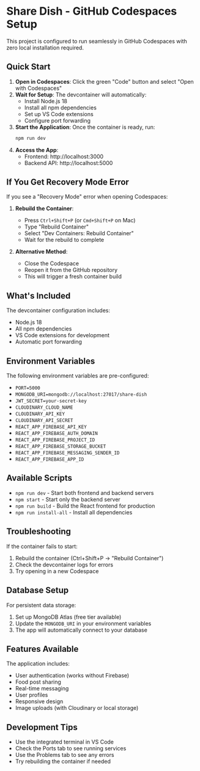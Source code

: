 # Share Dish - GitHub Codespaces Setup

This project is configured to run seamlessly in GitHub Codespaces with zero local installation required.

## Quick Start

1. **Open in Codespaces**: Click the green "Code" button and select "Open with Codespaces"
2. **Wait for Setup**: The devcontainer will automatically:
   - Install Node.js 18
   - Install all npm dependencies
   - Set up VS Code extensions
   - Configure port forwarding
3. **Start the Application**: Once the container is ready, run:
   ```bash
   npm run dev
   ```
4. **Access the App**: 
   - Frontend: http://localhost:3000
   - Backend API: http://localhost:5000

## If You Get Recovery Mode Error

If you see a "Recovery Mode" error when opening Codespaces:

1. **Rebuild the Container**:
   - Press `Ctrl+Shift+P` (or `Cmd+Shift+P` on Mac)
   - Type "Rebuild Container"
   - Select "Dev Containers: Rebuild Container"
   - Wait for the rebuild to complete

2. **Alternative Method**:
   - Close the Codespace
   - Reopen it from the GitHub repository
   - This will trigger a fresh container build

## What's Included

The devcontainer configuration includes:
- Node.js 18
- All npm dependencies
- VS Code extensions for development
- Automatic port forwarding

## Environment Variables

The following environment variables are pre-configured:
- `PORT=5000`
- `MONGODB_URI=mongodb://localhost:27017/share-dish`
- `JWT_SECRET=your-secret-key`
- `CLOUDINARY_CLOUD_NAME`
- `CLOUDINARY_API_KEY`
- `CLOUDINARY_API_SECRET`
- `REACT_APP_FIREBASE_API_KEY`
- `REACT_APP_FIREBASE_AUTH_DOMAIN`
- `REACT_APP_FIREBASE_PROJECT_ID`
- `REACT_APP_FIREBASE_STORAGE_BUCKET`
- `REACT_APP_FIREBASE_MESSAGING_SENDER_ID`
- `REACT_APP_FIREBASE_APP_ID`

## Available Scripts

- `npm run dev` - Start both frontend and backend servers
- `npm start` - Start only the backend server
- `npm run build` - Build the React frontend for production
- `npm run install-all` - Install all dependencies

## Troubleshooting

If the container fails to start:
1. Rebuild the container (Ctrl+Shift+P → "Rebuild Container")
2. Check the devcontainer logs for errors
3. Try opening in a new Codespace

## Database Setup

For persistent data storage:
1. Set up MongoDB Atlas (free tier available)
2. Update the `MONGODB_URI` in your environment variables
3. The app will automatically connect to your database

## Features Available

The application includes:
- User authentication (works without Firebase)
- Food post sharing
- Real-time messaging
- User profiles
- Responsive design
- Image uploads (with Cloudinary or local storage)

## Development Tips

- Use the integrated terminal in VS Code
- Check the Ports tab to see running services
- Use the Problems tab to see any errors
- Try rebuilding the container if needed 